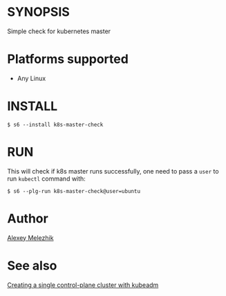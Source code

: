 # SYNOPSIS

Simple check for kubernetes master

# Platforms supported

* Any Linux

# INSTALL

    $ s6 --install k8s-master-check

# RUN

This will check if k8s master runs successfully, one need to pass a `user`
to run `kubectl` command with:

    $ s6 --plg-run k8s-master-check@user=ubuntu

# Author

[Alexey Melezhik](mailto:melezhik@gmail.com)

# See also

[Creating a single control-plane cluster with kubeadm](https://kubernetes.io/docs/setup/production-environment/tools/kubeadm/create-cluster-kubeadm/)
